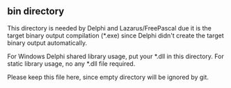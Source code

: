 bin directory
-------------

This directory is needed by Delphi and Lazarus/FreePascal due it is the target binary output compilation (*.exe)
since Delphi didn't create the target binary output automatically.

For Windows Delphi shared library usage, put your *.dll in this directory.
For static library usage, no any *.dll file required.


Please keep this file here, since empty directory will be ignored by git.